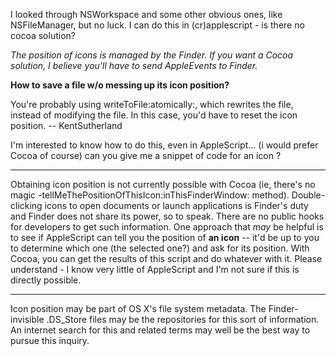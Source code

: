 I looked through NSWorkspace and some other obvious ones, like NSFileManager, but no luck.  I can do this in (cr)applescript - is there no cocoa solution?

*The position of icons is managed by the Finder. If you want a Cocoa solution, I believe you'll have to send AppleEvents to Finder.*

**How to save a file w/o messing up its icon position?**

You're probably using writeToFile:atomically:, which rewrites the file, instead of modifying the file. In this case, you'd have to reset the icon position. -- KentSutherland

I'm interested to know how to do this, even in AppleScript... (i would prefer Cocoa of course) can you give me a snippet of code for an icon ?

----

Obtaining icon position is not currently possible with Cocoa (ie, there's no magic     -tellMeThePositionOfThisIcon:inThisFinderWindow: method). Double-clicking icons to open documents or launch applications is Finder's duty and Finder does not share its power, so to speak. There are no public hooks for developers to get such information. One approach that *may* be helpful is to see if AppleScript can tell you the position of **an icon** -- it'd be up to you to determine which one (the selected one?) and ask for its position. With Cocoa, you can get the results of this script and do whatever with it. Please understand - I know very little of AppleScript and I'm not sure if this is directly possible.

----

Icon position may be part of OS X's file system metadata. The Finder-invisible .DS_Store files may be the repositories for this sort of information. An internet search for this and related terms may well be the best way to pursue this inquiry.
